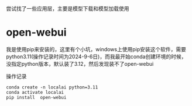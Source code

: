 尝试找了一些应用层，主要是模型下载和模型加载使用

# open-webui
我是使用pip来安装的，这里有个小坑，windows上使用pip安装这个软件，需要python3.11(操作记录时间为2024-9-6日)，而我最开始conda创建环境的时候，没指定python版本，默认装了3.12，然后发现装不了open-webui

操作记录

```shell
conda create -n localai python=3.11
conda activate localai
pip install  open-webui
```
